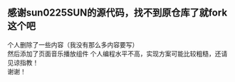 ## 感谢sun0225SUN的源代码，找不到原仓库了就fork这个吧
个人删除了一些内容（我没有那么多内容要写）<br>然后添加了页面音乐播放组件
个人编程水平不高，实现方案可能比较粗糙，还请见谅指教！<br>谢谢！
